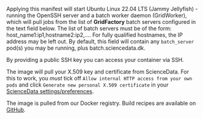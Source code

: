 Applying this manifest will start Ubuntu Linux 22.04 LTS (Jammy Jellyfish) - running the OpenSSH server and a batch worker daemon (GridWorker), which will pull jobs from the list of **GridFactory**  batch servers configured in the text field below. The list of batch servers must be of the form: host_name1:ip1,hostname2:ip2,.... For fully qualified hostnames, the IP address may be left out. By default, this field will contain any `batch_server` pod(s) you may be running, plus batch.sciencedata.dk.

By providing a public SSH key you can access your container via SSH.

The image will pull your X.509 key and certificate from ScienceData. For this to work, you _must_ tick off `Allow internal HTTP access from your own pods` and click `Generate new personal X.509 certificate` in your [ScienceData settings/preferences](https://sciencedata.dk/index.php/settings/personal#panel-userapps).

The image is pulled from our Docker registry. Build recipes are available on [GitHub](https://github.com/deic-dk/sciencedata_images).
